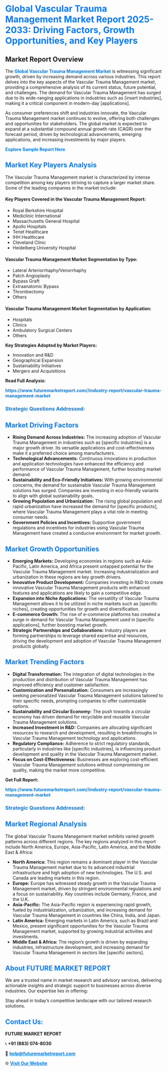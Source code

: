 <h1 style="color: #007BFF;">Global Vascular Trauma Management Market Report 2025-2033: Driving Factors, Growth Opportunities, and Key Players</h1>

<section id="overview">
<h2>Market Report Overview</h2>
<p>The <a href="https://www.futuremarketreport.com//industry-report/vascular-trauma-management-market" style="color: #007BFF; text-decoration: none;"><strong>Global Vascular Trauma Management Market</strong></a> is witnessing significant growth, driven by increasing demand across various industries. This report delves into the key aspects of the Vascular Trauma Management market, providing a comprehensive analysis of its current status, future potential, and challenges. The demand for Vascular Trauma Management has surged due to its wide-ranging applications in industries such as [insert industries], making it a critical component in modern-day [applications].</p>
<p>As consumer preferences shift and industries innovate, the Vascular Trauma Management market continues to evolve, offering both challenges and opportunities for stakeholders. The global market is expected to expand at a substantial compound annual growth rate (CAGR) over the forecast period, driven by technological advancements, emerging applications, and increasing investments by major players.</p>
</section>

<section id="overview">
<p><a href="https://www.futuremarketreport.com//request-sample/reportId=77574" style="color: #007BFF; text-decoration: none;"><strong>Explore Sample Report Here</strong></a></p>
</section>

<section id="key-players">
<h2 style="color: #007BFF;">Market Key Players Analysis</h2>
<p>The Vascular Trauma Management market is characterized by intense competition among key players striving to capture a larger market share. Some of the leading companies in the market include:</p>
<h4>Key Players Covered in the Vascular Trauma Management Report:</h4>
<ul><li>Royal Berkshire Hospital</li><li>Mediclinic International</li><li>Massachusetts General Hospital</li><li>Apollo Hospitals</li><li>Tenet Healthcare</li><li>IHH Healthcare</li><li>Cleveland Clinic</li><li>Heidelberg University Hospital</li></ul>
<h4>Vascular Trauma Management Market Segmentation by Type:</h4>
<ul><li>Lateral Arteriorrhaphy/Venorrhaphy</li><li>Patch Angioplasty</li><li>Bypass Graft</li><li>Extraanatomic Bypass</li><li>Thrombectomy</li><li>Others</li></ul>

<h4>Vascular Trauma Management Market Segmentation by Application:</h4>
<ul><li>Hospitals</li><li>Clinics</li><li>Ambulatory Surgical Centers</li><li>Others</li></ul>
<p><strong>Key Strategies Adopted by Market Players:</strong></p>
<ul>
<li>Innovation and R&D</li>
<li>Geographical Expansion</li>
<li>Sustainability Initiatives</li>
<li>Mergers and Acquisitions</li>
</ul>
</section>

<section>
<p><strong>Read Full Analysis: </strong></p><a href="https://www.futuremarketreport.com//industry-report/vascular-trauma-management-market" style="color: #007BFF; text-decoration: none;"><strong>https://www.futuremarketreport.com//industry-report/vascular-trauma-management-market</strong></a>
<h3 style="color: #007BFF;">Strategic Questions Addressed:</h3>
</section>

<section id="driving-factors">
<h2 style="color: #007BFF;">Market Driving Factors</h2>
<ul>
<li><strong>Rising Demand Across Industries:</strong> The increasing adoption of Vascular Trauma Management in industries such as [specific industries] is a major growth driver. Its versatile applications and cost-effectiveness make it a preferred choice among manufacturers.</li>
<li><strong>Technological Advancements:</strong> Continuous innovations in production and application technologies have enhanced the efficiency and performance of Vascular Trauma Management, further boosting market demand.</li>
<li><strong>Sustainability and Eco-Friendly Initiatives:</strong> With growing environmental concerns, the demand for sustainable Vascular Trauma Management solutions has surged. Companies are investing in eco-friendly variants to align with global sustainability goals.</li>
<li><strong>Growing Population and Urbanization:</strong> The rising global population and rapid urbanization have increased the demand for [specific products], where Vascular Trauma Management plays a vital role in meeting consumer needs.</li>
<li><strong>Government Policies and Incentives:</strong> Supportive government regulations and incentives for industries using Vascular Trauma Management have created a conducive environment for market growth.</li>
</ul>
</section>

<section id="growth-opportunities">
<h2 style="color: #007BFF;">Market Growth Opportunities</h2>
<ul>
<li><strong>Emerging Markets:</strong> Developing economies in regions such as Asia-Pacific, Latin America, and Africa present untapped potential for the Vascular Trauma Management market. Increasing industrialization and urbanization in these regions are key growth drivers.</li>
<li><strong>Innovative Product Development:</strong> Companies investing in R&D to create innovative Vascular Trauma Management products with enhanced features and applications are likely to gain a competitive edge.</li>
<li><strong>Expansion into Niche Applications:</strong> The versatility of Vascular Trauma Management allows it to be utilized in niche markets such as [specific niches], creating opportunities for growth and diversification.</li>
<li><strong>E-commerce Growth:</strong> The rise of e-commerce platforms has created a surge in demand for Vascular Trauma Management used in [specific applications], further boosting market growth.</li>
<li><strong>Strategic Partnerships and Collaborations:</strong> Industry players are forming partnerships to leverage shared expertise and resources, driving the development and adoption of Vascular Trauma Management products globally.</li>
</ul>
</section>

<section id="trending-factors">
<h2 style="color: #007BFF;">Market Trending Factors</h2>
<ul>
<li><strong>Digital Transformation:</strong> The integration of digital technologies in the production and distribution of Vascular Trauma Management has improved efficiency and customer satisfaction.</li>
<li><strong>Customization and Personalization:</strong> Consumers are increasingly seeking personalized Vascular Trauma Management solutions tailored to their specific needs, prompting companies to offer customizable options.</li>
<li><strong>Sustainability and Circular Economy:</strong> The push towards a circular economy has driven demand for recyclable and reusable Vascular Trauma Management solutions.</li>
<li><strong>Increased Investment in R&D:</strong> Companies are allocating significant resources to research and development, resulting in breakthroughs in Vascular Trauma Management technology and applications.</li>
<li><strong>Regulatory Compliance:</strong> Adherence to strict regulatory standards, particularly in industries like [specific industries], is influencing product development and quality in the Vascular Trauma Management market.</li>
<li><strong>Focus on Cost-Effectiveness:</strong> Businesses are exploring cost-efficient Vascular Trauma Management solutions without compromising on quality, making the market more competitive.</li>
</ul>
</section>

<section>
<p><strong>Get Full Report: </strong></p><a href="https://www.futuremarketreport.com//industry-report/vascular-trauma-management-market" style="color: #007BFF; text-decoration: none;"><strong>https://www.futuremarketreport.com//industry-report/vascular-trauma-management-market</strong></a>
<h3 style="color: #007BFF;">Strategic Questions Addressed:</h3>
</section>


<section id="regional-analysis">
<h2 style="color: #007BFF;">Market Regional Analysis</h2>
<p>The global Vascular Trauma Management market exhibits varied growth patterns across different regions. The key regions analyzed in this report include North America, Europe, Asia-Pacific, Latin America, and the Middle East & Africa:</p>
<ul>
<li><strong>North America:</strong> This region remains a dominant player in the Vascular Trauma Management market due to its advanced industrial infrastructure and high adoption of new technologies. The U.S. and Canada are leading markets in this region.</li>
<li><strong>Europe:</strong> Europe has witnessed steady growth in the Vascular Trauma Management market, driven by stringent environmental regulations and a focus on sustainability. Key countries include Germany, France, and the U.K.</li>
<li><strong>Asia-Pacific:</strong> The Asia-Pacific region is experiencing rapid growth, fueled by industrialization, urbanization, and increasing demand for Vascular Trauma Management in countries like China, India, and Japan.</li>
<li><strong>Latin America:</strong> Emerging markets in Latin America, such as Brazil and Mexico, present significant opportunities for the Vascular Trauma Management market, supported by growing industrial activities and investments.</li>
<li><strong>Middle East & Africa:</strong> The region’s growth is driven by expanding industries, infrastructure development, and increasing demand for Vascular Trauma Management in sectors like [specific sectors].</li>
</ul>
</section>

<footer>
<h2 style="color: #007BFF;">About FUTURE MARKET REPORT</h2>
<p>We are a trusted name in market research and advisory services, delivering actionable insights and strategic support to businesses across diverse industries. Our expertise lies in offering:</p>

<p>Stay ahead in today’s competitive landscape with our tailored research solutions.</p>

<h2 style="color: #007BFF;">Contact Us:</h2>
<p><strong>FUTURE MARKET REPORT</strong></p>
<p>📞 <strong>+91 (883) 074-8030</strong></p>
<p>📧 <strong><a href="mailto:help@futuremarketreport.com" style="color: #007BFF;">help@futuremarketreport.com</a></strong></p>
<p>🌐 <strong><a href="https://www.futuremarketreport.com/" style="color: #007BFF;">Visit Our Website</a></strong></p>
</footer>